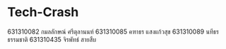 # Tech-Crash 
631310082  กมลลักษณ์ ศรีตุลานนท์
631310085  คฑาธร แสงแก้วสุข
631310089  นทีธร ธรรมชาติ
631310435  จิรพัทธ์ สายสืบ
